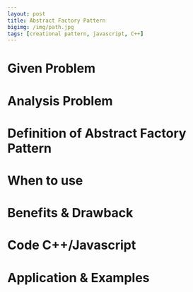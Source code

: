 ```yaml
---
layout: post
title: Abstract Factory Pattern
bigimg: /img/path.jpg
tags: [creational pattern, javascript, C++]
---
```


# Given Problem 


# Analysis Problem


# Definition of Abstract Factory Pattern


# When to use


# Benefits & Drawback


# Code C++/Javascript



# Application & Examples